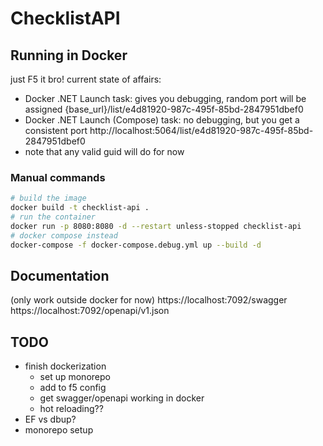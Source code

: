 # ChecklistAPI

## Running in Docker
just F5 it bro! current state of affairs:
- Docker .NET Launch task: gives you debugging, random port will be assigned
	{base_url}/list/e4d81920-987c-495f-85bd-2847951dbef0
- Docker .NET Launch (Compose) task: no debugging, but you get a consistent port
	http://localhost:5064/list/e4d81920-987c-495f-85bd-2847951dbef0
- note that any valid guid will do for now

### Manual commands
```sh
# build the image
docker build -t checklist-api .
# run the container
docker run -p 8080:8080 -d --restart unless-stopped checklist-api
# docker compose instead
docker-compose -f docker-compose.debug.yml up --build -d
```

## Documentation
(only work outside docker for now)
https://localhost:7092/swagger
https://localhost:7092/openapi/v1.json


## TODO
- finish dockerization
	- set up monorepo
	- add to f5 config
	- get swagger/openapi working in docker
	- hot reloading??
- EF vs dbup?
- monorepo setup

